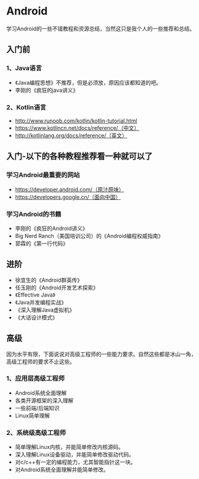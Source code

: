 # Android
学习Android的一些不错教程和资源总结，当然这只是我个人的一些推荐和总结。

## 入门前
### 1、Java语言
   * 《Java编程思想》不推荐，但是必须放，原因应该都知道的吧。
   * 李刚的《疯狂的java讲义》
### 2、Kotlin语言
* http://www.runoob.com/kotlin/kotlin-tutorial.html
* https://www.kotlincn.net/docs/reference/（中文）
* http://kotlinlang.org/docs/reference/（英文）

## 入门-以下的各种教程推荐看一种就可以了
### 学习Android最重要的网站
* https://developer.android.com/（原汁原味）
* https://developers.google.cn/（面向中国）
### 学习Android的书籍
* 李刚的《疯狂的Android讲义》
* Big  Nerd Ranch（美国培训公司）的《Android编程权威指南》
* 郭霖的《第一行代码》
## 进阶
* 徐宜生的《Android群英传》
* 任玉刚的《Android开发艺术探索》
* 《Effective Java》
* 《Java并发编程实战》
* 《深入理解Java虚拟机》
* 《大话设计模式》
## 高级
因为水平有限，下面说说对高级工程师的一些能力要求。自然这些都是冰山一角，高级工程师的要求不止这些。
### 1、应用层高级工程师
* Android系统全面理解
* 各类开源框架的深入理解
* 一些前端/后端知识
* Linux简单理解
### 2、系统级高级工程师
* 简单理解Linux内核，并能简单修改内核源码。
* 深入理解Linux设备驱动，并能简单修改驱动代码。
* 对c/c++有一定的编程能力，尤其智能指针这一块。
* 对Android系统全面理解并能简单修改。
